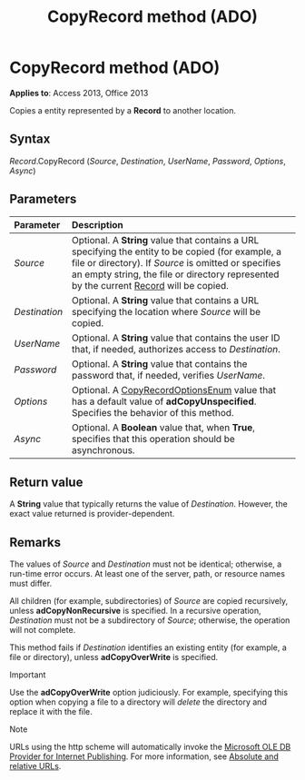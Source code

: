 ﻿---
title: CopyRecord method (ADO)
TOCTitle: CopyRecord method (ADO)
ms:assetid: 724e4358-f216-8e47-5bab-c72770ece5a4
ms:mtpsurl: https://msdn.microsoft.com/library/JJ249459(v=office.15)
ms:contentKeyID: 48545605
ms.date: 09/18/2015
mtps_version: v=office.15
---

# CopyRecord method (ADO)

**Applies to**: Access 2013, Office 2013

Copies a entity represented by a **Record** to another location.

## Syntax

*Record*.CopyRecord (*Source*, *Destination*, *UserName*, *Password*, *Options*, *Async*)

## Parameters

|Parameter|Description|
|:--------|:----------|
|*Source* |Optional. A **String** value that contains a URL specifying the entity to be copied (for example, a file or directory). If *Source* is omitted or specifies an empty string, the file or directory represented by the current [Record](record-object-ado.md) will be copied.|
|*Destination* |Optional. A **String** value that contains a URL specifying the location where *Source* will be copied.|
|*UserName* |Optional. A **String** value that contains the user ID that, if needed, authorizes access to *Destination*.|
|*Password* |Optional. A **String** value that contains the password that, if needed, verifies *UserName*.|
|*Options* |Optional. A [CopyRecordOptionsEnum](copyrecordoptionsenum.md) value that has a default value of **adCopyUnspecified**. Specifies the behavior of this method.|
|*Async* |Optional. A **Boolean** value that, when **True**, specifies that this operation should be asynchronous.|

## Return value

A **String** value that typically returns the value of *Destination*. However, the exact value returned is provider-dependent.

## Remarks

The values of *Source* and *Destination* must not be identical; otherwise, a run-time error occurs. At least one of the server, path, or resource names must differ.

All children (for example, subdirectories) of *Source* are copied recursively, unless **adCopyNonRecursive** is specified. In a recursive operation, *Destination* must not be a subdirectory of *Source*; otherwise, the operation will not complete.

This method fails if *Destination* identifies an existing entity (for example, a file or directory), unless **adCopyOverWrite** is specified.

> [!IMPORTANT]
> Use the **adCopyOverWrite** option judiciously. For example, specifying this option when copying a file to a directory will *delete* the directory and replace it with the file.


> [!NOTE]
> URLs using the http scheme will automatically invoke the [Microsoft OLE DB Provider for Internet Publishing](microsoft-ole-db-provider-for-internet-publishing.md). For more information, see [Absolute and relative URLs](absolute-and-relative-urls.md).


